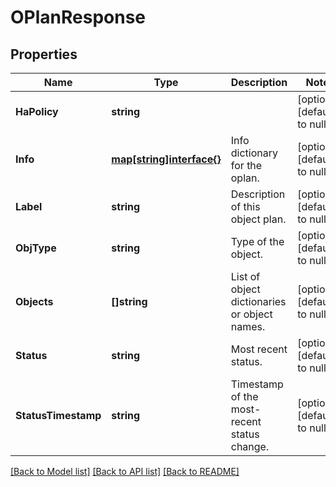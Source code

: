 # OPlanResponse

## Properties
Name | Type | Description | Notes
------------ | ------------- | ------------- | -------------
**HaPolicy** | **string** |  | [optional] [default to null]
**Info** | [**map[string]interface{}**](interface{}.md) | Info dictionary for the oplan. | [optional] [default to null]
**Label** | **string** | Description of this object plan. | [optional] [default to null]
**ObjType** | **string** | Type of the object. | [optional] [default to null]
**Objects** | **[]string** | List of object dictionaries or object names. | [optional] [default to null]
**Status** | **string** | Most recent status. | [optional] [default to null]
**StatusTimestamp** | **string** | Timestamp of the most-recent status change. | [optional] [default to null]

[[Back to Model list]](../README.md#documentation-for-models) [[Back to API list]](../README.md#documentation-for-api-endpoints) [[Back to README]](../README.md)


